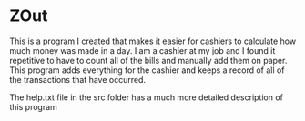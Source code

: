 ZOut
====
This is a program I created that makes it easier for cashiers to calculate how much money was made in a day.
I am a cashier at my job and I found it repetitive to have to count all of the bills and manually add them on 
paper. This program adds everything for the cashier and keeps a record of all of the transactions that have 
occurred. 

The help.txt file in the src folder has a much more detailed description of this program
